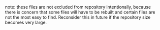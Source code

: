 note: these files are not excluded from repository intentionally, because
there is concern that some files will have to be rebuilt and certain files are
not the most easy to find. Reconsider this in future if the repository size
becomes very large. 

